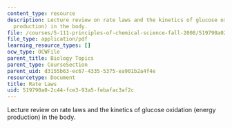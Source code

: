 ```yaml
---
content_type: resource
description: Lecture review on rate laws and the kinetics of glucose oxidation (energy
  production) in the body.
file: /courses/5-111-principles-of-chemical-science-fall-2008/519790a02c44fce393a5febafac3af2c_bioex_lect31.pdf
file_type: application/pdf
learning_resource_types: []
ocw_type: OCWFile
parent_title: Biology Topics
parent_type: CourseSection
parent_uid: d3155b63-ec67-4335-5375-ea901b2a4f4e
resourcetype: Document
title: Rate Laws
uid: 519790a0-2c44-fce3-93a5-febafac3af2c
---
```

Lecture review on rate laws and the kinetics of glucose oxidation (energy production) in the body.

